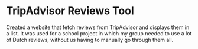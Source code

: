 # TripAdvisor Reviews Tool

Created a website that fetch reviews from TripAdvisor and displays them in a list. It was used for a school project in which my group needed to use a lot of Dutch reviews, without us having to manually go through them all. 
